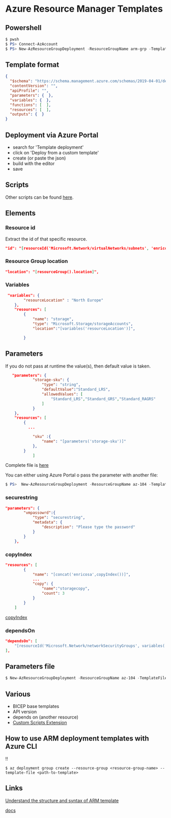# Azure Resource Manager Templates
## Powershell

```powershell
$ pwsh
$ PS> Connect-AzAccount
$ PS> New-AzResourceGroupDeployment -ResourceGroupName arm-grp -TemplateFile scripts/arm/arm-variable.json
```
## Template format
```json
{
  "$schema": "https://schema.management.azure.com/schemas/2019-04-01/deploymentTemplate.json#",
  "contentVersion": "",
  "apiProfile": "",
  "parameters": {  },
  "variables": {  },
  "functions": [  ],
  "resources": [  ],
  "outputs": {  }
}

```




## Deployment via Azure Portal
- search for 'Template deployment'
- click on 'Deploy from a custom template'
- create (or paste the json)
- build with the editor
- save


## Scripts
Other scripts can be found [here](scripts/arm).

## Elements
### Resource id
Extract the id of that specific resource.
```json
"id": "[resourceId('Microsoft.Network/virtualNetworks/subnets', 'enrico-vn', 'subnet1')]" 
```
### Resource Group location
```json
"location": "[resourceGroup().location]",
```
### Variables
```json
 "variables": {
        "resourceLocation" : "North Europe"
    },
    "resources": [
        {           
            "name": "storage",
            "type": "Microsoft.Storage/storageAccounts",
            "location":"[variables('resourceLocation')]",

        }
```
## Parameters
If you do not pass at runtime the value(s), then default value is taken.
```json
   "parameters": {
            "storage-sku": {
                "type": "string",
                "defaultValue":"Standard_LRS",
                "allowedValues": [
                    "Standard_LRS","Standard_GRS","Standard_RAGRS"
                ]
            }
    },
    "resources": [
        {           
          ...

            "sku" :{
                "name": "[parameters('storage-sku')]"
            },
        }
            ]
```
Complete file is [here](scripts/arm/arm-storage-with-parameters.json)

You can either using Azure Portal o pass the parameter with another file:
```powershell
$ PS>  New-AzResourceGroupDeployment -ResourceGroupName az-104 -TemplateFile ./scripts/arm/arm-storage-with-parameters.json -TemplateParameterFile ./scripts/arm/parameter.json
```
### securestring
```json
"parameters": {
        "vmpassowrd":{
            "type": "securestring",
            "metadata": {
                "description": "Please type the password"
            }
        }
    },
```
### copyIndex
```json
"resources": [
        {
            "name": "[concat('enricosa',copyIndex())]",
            ...
            "copy": {
                "name":"storagecopy",
                "count": 3
            }
        }
    ]
```

[copyIndex](scripts/arm/arm-storage-account_copy.json)

### dependsOn
```json
"dependsOn": [
    "[resourceId('Microsoft.Network/networkSecurityGroups', variables('MetworkSG'))]"
],
```

## Parameters file
```powershell
$ New-AzResourceGroupDeployment -ResourceGroupName az-104 -TemplateFile ./scripts/arm/arm-storage-account-with-parameters.json  -TemplateParameterFile  ./scripts/arm/params-sa.json
```

## Various
- BICEP base templates
- API version
- depends on (another resource)
- [Custom Scripts Extension](https://learn.microsoft.com/en-us/azure/virtual-machines/extensions/custom-script-windows)


## How to use ARM deployment templates with Azure CLI 
:bangbang:
```shell
$ az deployment group create --resource-group <resource-group-name> --template-file <path-to-template>
```


## Links
[Understand the structure and syntax of ARM template](https://learn.microsoft.com/en-us/azure/azure-resource-manager/templates/syntax)

[docs](https://learn.microsoft.com/en-us/azure/azure-resource-manager/templates/overview)